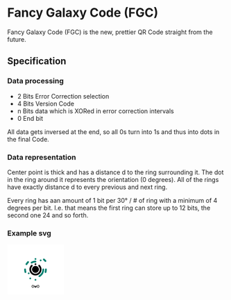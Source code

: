 # Fancy Galaxy Code (FGC)
Fancy Galaxy Code (FGC) is the new, prettier QR Code straight from the future.

## Specification

### Data processing
- 2 Bits Error Correction selection
- 4 Bits Version Code
- n Bits data which is XORed in error correction intervals
- 0 End bit

All data gets inversed at the end, so all 0s turn into 1s and thus into dots in the final Code.


### Data representation
Center point is thick and has a distance d to the ring surrounding it.
The dot in the ring around it represents the orientation (0 degrees).
All of the rings have exactly distance d to every previous and next ring.

Every ring has aan amount of 1 bit per 30° / # of ring with a minimum of 4 degrees per bit.
I.e. that means the first ring can store up to 12 bits, the second one 24 and so forth.

### Example svg
![Alt text](./fgc.svg)
